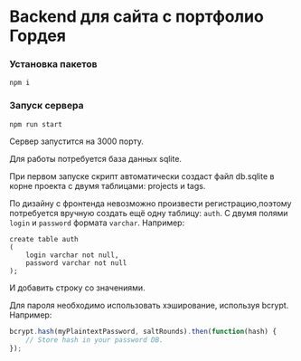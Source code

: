 # Backend для сайта c портфолио Гордея

### Установка пакетов
```npm i```

### Запуск сервера
```npm run start```

Сервер запустится на 3000 порту.

Для работы потребуется база данных sqlite.

При первом запуске скрипт автоматически создаст файл db.sqlite в корне проекта с двумя таблицами: projects и tags.

По дизайну с фронтенда невозможно произвести регистрацию,поэтому потребуется вручную создать ещё одну таблицу: `auth`. С двумя полями `login` и `password` формата `varchar`.
Например:

```sqlite
create table auth
(
	login varchar not null,
	password varchar not null
);
```

И добавить строку со значениями.

Для пароля необходимо использовать хэширование, используя bcrypt.
Например:

```javascript
bcrypt.hash(myPlaintextPassword, saltRounds).then(function(hash) {
    // Store hash in your password DB.
});
```
